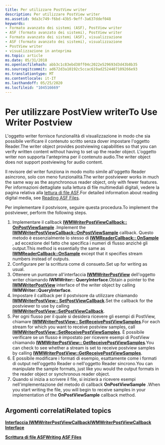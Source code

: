 ```yaml
---
title: Per utilizzare PostView writer
description: Per utilizzare PostView writer
ms.assetid: 9da3c749-f6bd-43b5-9eff-3a637ddef048
keywords:
- Formato avanzato dei sistemi (ASF), PostView writer
- ASF (formato avanzato dei sistemi), PostView writer
- Formato avanzato dei sistemi (ASF), visualizzazione
- ASF (formato avanzato dei sistemi), visualizzazione
- PostView writer
- visualizzazione in anteprima
ms.topic: article
ms.date: 05/31/2018
ms.openlocfilehash: abb3c1c83ebd38ff04c2022e529693d3d43b8b35
ms.sourcegitcommit: ad672d3a10192c5ccac619ad2524407109266e93
ms.translationtype: MT
ms.contentlocale: it-IT
ms.lasthandoff: 05/25/2020
ms.locfileid: "104516669"
---
```

# <a name="to-use-writer-postview"></a><span data-ttu-id="9906f-109">Per utilizzare PostView writer</span><span class="sxs-lookup"><span data-stu-id="9906f-109">To Use Writer Postview</span></span>

<span data-ttu-id="9906f-110">L'oggetto writer fornisce funzionalità di visualizzazione in modo che sia possibile verificare il contenuto scritto senza dover impostare l'oggetto Reader.</span><span class="sxs-lookup"><span data-stu-id="9906f-110">The writer object provides postviewing capabilities so that you can verify written content without having to set up the reader object.</span></span> <span data-ttu-id="9906f-111">L'oggetto writer non supporta l'anteprima per il contenuto audio.</span><span class="sxs-lookup"><span data-stu-id="9906f-111">The writer object does not support postviewing for audio content.</span></span>

<span data-ttu-id="9906f-112">Il revisore del writer funziona in modo molto simile all'oggetto Reader asincrono, solo con meno funzionalità.</span><span class="sxs-lookup"><span data-stu-id="9906f-112">The writer postviewer works in much the same way as the asynchronous reader object, only with fewer features.</span></span> <span data-ttu-id="9906f-113">Per informazioni dettagliate sulla lettura di file multimediali digitali, vedere la pagina relativa alla [lettura di file ASF](reading-asf-files.md).</span><span class="sxs-lookup"><span data-stu-id="9906f-113">For detailed information about reading digital media, see [Reading ASF Files](reading-asf-files.md).</span></span>

<span data-ttu-id="9906f-114">Per implementare il postvisore, seguire questa procedura.</span><span class="sxs-lookup"><span data-stu-id="9906f-114">To implement the postviewer, perform the following steps.</span></span>

1.  <span data-ttu-id="9906f-115">Implementare il callback [**IWMWriterPostViewCallback:: OnPostViewSample**](/previous-versions/windows/desktop/api/Wmsdkidl/nf-wmsdkidl-iwmwriterpostviewcallback-onpostviewsample) .</span><span class="sxs-lookup"><span data-stu-id="9906f-115">Implement the [**IWMWriterPostViewCallback::OnPostViewSample**](/previous-versions/windows/desktop/api/Wmsdkidl/nf-wmsdkidl-iwmwriterpostviewcallback-onpostviewsample) callback.</span></span> <span data-ttu-id="9906f-116">Questo metodo è essenzialmente lo stesso di [**IWMReaderCallback:: OnSample**](/previous-versions/windows/desktop/api/Wmsdkidl/nf-wmsdkidl-iwmreadercallback-onsample) , ad eccezione del fatto che specifica i numeri di flusso anziché gli output.</span><span class="sxs-lookup"><span data-stu-id="9906f-116">This method is essentially the same as [**IWMReaderCallback::OnSample**](/previous-versions/windows/desktop/api/Wmsdkidl/nf-wmsdkidl-iwmreadercallback-onsample) except that it specifies stream numbers instead of outputs.</span></span>
2.  <span data-ttu-id="9906f-117">Configurare per la scrittura come di consueto.</span><span class="sxs-lookup"><span data-stu-id="9906f-117">Set up for writing as usual.</span></span>
3.  <span data-ttu-id="9906f-118">Ottenere un puntatore all'interfaccia [**IWMWriterPostView**](/previous-versions/windows/desktop/api/wmsdkidl/nn-wmsdkidl-iwmwriterpostview) dell'oggetto writer chiamando **IWMWriter:: QueryInterface**.</span><span class="sxs-lookup"><span data-stu-id="9906f-118">Obtain a pointer to the [**IWMWriterPostView**](/previous-versions/windows/desktop/api/wmsdkidl/nn-wmsdkidl-iwmwriterpostview) interface of the writer object by calling **IWMWriter::QueryInterface**.</span></span>
4.  <span data-ttu-id="9906f-119">Impostare il callback per il postvisore da utilizzare chiamando [**IWMWriterPostView:: SetPostViewCallback**](/previous-versions/windows/desktop/api/Wmsdkidl/nf-wmsdkidl-iwmwriterpostview-setpostviewcallback).</span><span class="sxs-lookup"><span data-stu-id="9906f-119">Set the callback for the postviewer to use by calling [**IWMWriterPostView::SetPostViewCallback**](/previous-versions/windows/desktop/api/Wmsdkidl/nf-wmsdkidl-iwmwriterpostview-setpostviewcallback).</span></span>
5.  <span data-ttu-id="9906f-120">Per ogni flusso per il quale si desidera ricevere gli esempi di PostView, chiamare [**IWMWriterPostView:: SetReceivePostViewSamples**](/previous-versions/windows/desktop/api/Wmsdkidl/nf-wmsdkidl-iwmwriterpostview-setreceivepostviewsamples).</span><span class="sxs-lookup"><span data-stu-id="9906f-120">For each stream for which you want to receive postview samples, call [**IWMWriterPostView::SetReceivePostViewSamples**](/previous-versions/windows/desktop/api/Wmsdkidl/nf-wmsdkidl-iwmwriterpostview-setreceivepostviewsamples).</span></span> <span data-ttu-id="9906f-121">È possibile verificare se un flusso è impostato per ricevere esempi di PostView chiamando [**IWMWriterPostView:: GetReceivePostViewSamples**](/previous-versions/windows/desktop/api/Wmsdkidl/nf-wmsdkidl-iwmwriterpostview-getreceivepostviewsamples).</span><span class="sxs-lookup"><span data-stu-id="9906f-121">You can check to see whether a stream is set to receive postview samples by calling [**IWMWriterPostView::GetReceivePostViewSamples**](/previous-versions/windows/desktop/api/Wmsdkidl/nf-wmsdkidl-iwmwriterpostview-getreceivepostviewsamples).</span></span>
6.  <span data-ttu-id="9906f-122">È possibile modificare i formati di esempio, esattamente come i formati di output nell'oggetto Reader o nell'oggetto Reader sincrono.</span><span class="sxs-lookup"><span data-stu-id="9906f-122">You can manipulate the sample formats, just like you would the output formats in the reader object or synchronous reader object.</span></span>
7.  <span data-ttu-id="9906f-123">Quando si inizia a scrivere il file, si inizierà a ricevere esempi nell'implementazione del metodo di callback **OnPostViewSample** .</span><span class="sxs-lookup"><span data-stu-id="9906f-123">When you start writing the file, you will begin to receive samples in your implementation of the **OnPostViewSample** callback method.</span></span>

## <a name="related-topics"></a><span data-ttu-id="9906f-124">Argomenti correlati</span><span class="sxs-lookup"><span data-stu-id="9906f-124">Related topics</span></span>

<dl> <dt>

[<span data-ttu-id="9906f-125">**Interfaccia IWMWriterPostViewCallback**</span><span class="sxs-lookup"><span data-stu-id="9906f-125">**IWMWriterPostViewCallback Interface**</span></span>](/previous-versions/windows/desktop/api/wmsdkidl/nn-wmsdkidl-iwmwriterpostviewcallback)
</dt> <dt>

[<span data-ttu-id="9906f-126">**Scrittura di file ASF**</span><span class="sxs-lookup"><span data-stu-id="9906f-126">**Writing ASF Files**</span></span>](writing-asf-files.md)
</dt> </dl>

 

 




